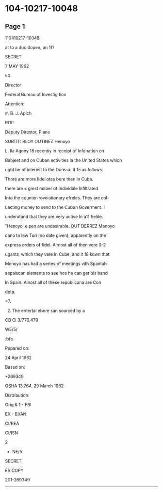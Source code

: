 # 104-10217-10048

## Page 1

110410217-10048

at to a duo dopen, an 11?

SECRET

7 MAY 1962

50:

Director

Federal Bureau of Investig tion

Attention:

#. B. J. Apich

ROt!

Deputy Direstor, Plane

SUBTIT: BLOY OUTINEZ Henoyo

L. Ila Agony 18 recentiy in receipt of Infonation on

Babjeet and on Cuban ectivities la the United States which

ught be of interest to the Dureau. It 1e as follows:

Thoré are more Ildeliotas bere then in Cuba.

there are « grest maber of individale Infiltrated

Into the counter-rovoiutionary efreles. They are col-

Lecting money to send to the Cuban Goverment. I

underutand that they are very active In a11 fielde.

"Henoyo' e pen are undesirable. OUT DERREZ Manoyo

cano to lew Tori (no date given), apparently on the

express orders of fidel. Almost all of then vere 0-2

ugants, which they vere in Cube; and it 18 kown that

Menoyo has had a sertes of meetings vith Spantah

sepalscan elements to see hos he can get bis band

In Spain. Alnost all of these republicana are Con

deta.

=7.

2. The entertal ebore san sourced by a

CB CI 3/770,479

WE/5/

:bfe

Papared on:

24 April 1962

Based on:

+269349

OSHA 13,764, 29 March 1962

Distribution:

Orig & 1 - FBI

EX - BI/AN

CI/REA

CI/ISN

2

- NE/5

SECRET

ES COPY

201-269349

---

